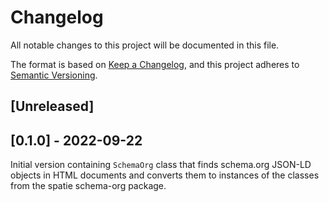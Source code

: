 # Changelog
All notable changes to this project will be documented in this file.

The format is based on [Keep a Changelog](https://keepachangelog.com/en/1.0.0/),
and this project adheres to [Semantic Versioning](https://semver.org/spec/v2.0.0.html).

## [Unreleased]

## [0.1.0] - 2022-09-22
Initial version containing `SchemaOrg` class that finds schema.org JSON-LD objects in HTML documents and converts them to instances of the classes from the spatie schema-org package.
